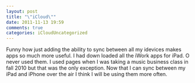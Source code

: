 ```yaml
---
layout: post
title: "\"iCloud\""
date: 2011-11-13 19:59
comments: true
categories: iCloudUncategorized
---
```

Funny how just adding the ability to sync between all my idevices makes apps so much more useful. I had down loaded all the iWork apps for iPad. O never used them. I used pages when I was taking a music business class in fall 2010 but that was the only exception. Now that I can sync between my iPad and iPhone over the air I think I will be using them more often.
